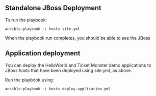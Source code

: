 ## Standalone JBoss Deployment
To run the playbook:

	ansible-playbook -i hosts site.yml

When the playbook run completes, you should be able to see the JBoss
## Application deployment

You can deploy the HelloWorld and Ticket Monster demo applications to JBoss hosts that have been deployed using site.yml, as above.

Run the playbook using:
	
	ansible-playbook -i hosts deploy-application.yml
	
